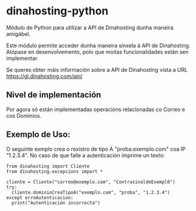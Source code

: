 # dinahosting-python
Módulo de Python para utilizar a API de Dinahosting dunha maneira amigábel.

Este módulo permite acceder dunha maneira sinxela á API de Dinahosting.
Atópase en desenvolvemento, polo que moitas funcionalidades están sen implementar.

Se queres obter máis información sobre a API de Dinahosting vista a URL https://gl.dinahosting.com/api/

## Nivel de implementación
Por agora só están implementadas operacións relacionadas co Correo e cos Dominios.


## Exemplo de Uso:
O seguinte exmplo crea o rexistro de tipo A "proba.exemplo.com" coa IP "1.2.3.4". No caso de que falle a autenticación imprime un texto:

    from dinahosting import Cliente
    from dinahosting.excepcions import *

    cliente = Cliente("correo@exemplo.com", "ContrasinaldeExempl0")
    try:
      cliente.dominioCreaTipoA("exemplo.com", "proba", "1.2.3.4")
    except erroAutenticacion:
      print("Autenticación incorrecta")
